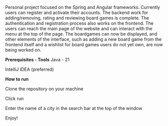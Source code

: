 Personal project focused on the Spring and Angular frameworks. Currently users can register and activate their accounts. The backend work for adding/removing, rating and reviewing board games is complete. 
The authentication and registration process also works on the frontend. 
The users can reach the main page of the website and can interact with the menu at the top of the page. The boardgames can now be displayed, and other elements of the interface, such as adding a new board game from the frontend itself and a wishlist for board games users do not yet own, are now being worked on.

**Prerequisites - Tools**
Java - 21

IntelliJ IDEA (preferred)

**How to run**

Clone the repository on your machine

Click run

Enter the name of a city in the search bar at the top of the window

Enjoy!

